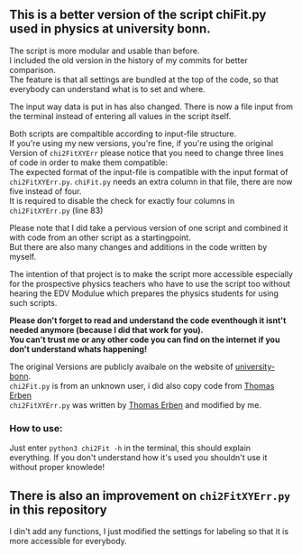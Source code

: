 ## This is a better version of the script chiFit.py used in physics at university bonn.

The script is more modular and usable than before.  
I included the old version in the history of my commits for better comparison.  
The feature is that all settings are bundled at the top of the code, so that everybody can understand what is to set and where. 

The input way data is put in has also changed. There is now a file input from the terminal instead of entering all values in the script itself.  

Both scripts are compaltible according to input-file structure.  
If you're using my new versions, you're fine, if you're using the original Version of `chi2FitXYErr` please notice that you need to change three lines of code in order to make them compatible:  
The expected format of the input-file is compatible with the input format of `chi2FitXYErr.py`. `chiFit.py` needs an extra column in that file, there are now five instead of four.  
It is required to disable the check for exactly four columns in `chi2FitXYErr.py` (line 83)   

Please note that I did take a pervious version of one script and combined it with code from an other script as a startingpoint.  
But there are also many changes and additions in the code written by myself.  

The intention of that project is to make the script more accessible especially for the prospective physics teachers who have to use the script too without hearing the EDV Modulue which prepares the physics students for using such scripts.  

**Please don't forget to read and understand the code eventhough it isnt't needed anymore (because I did that work for you).  
You can't trust me or any other code you can find on the internet if you don't understand whats happening!**

The original Versions are publicly avaibale on the website of [university-bonn](https://www.praktika.physik.uni-bonn.de/module/physik261).  
`chi2Fit.py` is from an unknown user, i did also copy code from [Thomas Erben](https://github.com/terben)  
`chi2FitXYErr.py` was written by [Thomas Erben](https://github.com/terben) and modified by me.  

### How to use:
Just enter `python3 chi2Fit -h` in the terminal, this should explain everything. If you don't understand how it's used you shouldn't use it without proper knowlede!

## There is also an improvement on `chi2FitXYErr.py` in this repository
I din't add any functions, I just modified the settings for labeling so that it is more accessible for everybody.  
